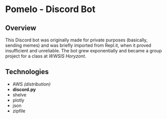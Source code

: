 # Pomelo - Discord Bot
## Overview
This Discord bot was originally made for private purposes (basically, sending memes)
and was briefly imported from Repl.it, when it proved insufficient and unreliable.
The bot grew exponentially and became a group project for a class at *WWSIS Horyzont*.
## Technologies
- AWS *(distribution)*
- **discord.py**
- shelve
- plotly
- json
- zipfile
